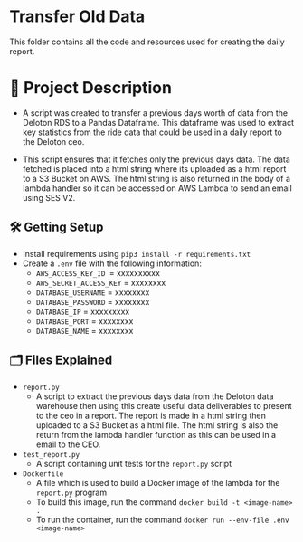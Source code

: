 # Transfer Old Data

This folder contains all the code and resources used for creating the daily report.

# 📝 Project Description

 - A script was created to transfer a previous days worth of data from the Deloton RDS to a Pandas Dataframe. This dataframe was used to extract key statistics from the ride data that could be used in a daily report to the Deloton ceo.

- This script ensures that it fetches only the previous days data. The data fetched is placed into a html string where its uploaded as a html report to a S3 Bucket on AWS. The html string is also returned in the body of a lambda handler so it can be accessed on AWS Lambda to send an email using SES V2.

## 🛠️ Getting Setup
- Install requirements using `pip3 install -r requirements.txt`
- Create a `.env` file with the following information:
    - `AWS_ACCESS_KEY_ID `= xxxxxxxxxx
    - `AWS_SECRET_ACCESS_KEY` = xxxxxxxx
    - `DATABASE_USERNAME` = xxxxxxxx
    - `DATABASE_PASSWORD` = xxxxxxxx
    - `DATABASE_IP` = xxxxxxxxx
    - `DATABASE_PORT` = xxxxxxxx
    - `DATABASE_NAME` = xxxxxxxx

## 🗂️ Files Explained
- `report.py`
    - A script to extract the previous days data from the Deloton data warehouse then using this create useful data deliverables to present to the ceo in a report. The report is made in a html string then uploaded to a S3 Bucket as a html file. The html string is also the return from the lambda handler function as this can be used in a email to the CEO.
- `test_report.py`
    - A script containing unit tests for the `report.py` script
- `Dockerfile`
    - A file which is used to build a Docker image of the lambda for the `report.py` program
    - To build this image, run the command `docker build -t <image-name> .`
    - To run the container, run the command `docker run --env-file .env <image-name>`
